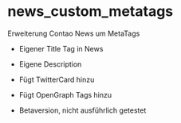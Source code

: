 # news_custom_metatags
Erweiterung Contao News um MetaTags

* Eigener Title Tag in News
* Eigene Description
* Fügt TwitterCard hinzu
* Fügt OpenGraph Tags hinzu

* Betaversion, nicht ausführlich getestet
